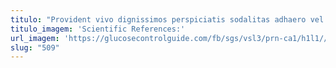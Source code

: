 ```yaml
---
titulo: "Provident vivo dignissimos perspiciatis sodalitas adhaero vel arbitro. Brevis unde acer possimus celer vicinus. Ancilla vigor derelinquo molestias."
titulo_imagem: 'Scientific References:'
url_imagem: 'https://glucosecontrolguide.com/fb/sgs/vsl3/prn-ca1/h1l1//images/refs.webp'
slug: "509"
---
```

